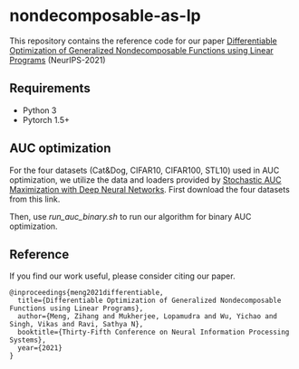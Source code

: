 # nondecomposable-as-lp
This repository contains the reference code for our paper [Differentiable Optimization of Generalized
Nondecomposable Functions using Linear Programs](https://papers.nips.cc/paper/2021/file/f3f1b7fc5a8779a9e618e1f23a7b7860-Paper.pdf) (NeurIPS-2021)

## Requirements
* Python 3
* Pytorch 1.5+

## AUC optimization
For the four datasets (Cat&Dog, CIFAR10, CIFAR100, STL10) used in AUC optimization, we utilize the data and loaders provided by [Stochastic AUC Maximization with Deep Neural Networks](https://drive.google.com/drive/folders/1nPM6fmvN5fTsSaWsOcGFbhMVW7Fxso-Y). First download the four datasets from this link.

Then, use *run_auc_binary.sh* to run our algorithm for binary AUC optimization.

## Reference
If you find our work useful, please consider citing our paper.
```
@inproceedings{meng2021differentiable,
  title={Differentiable Optimization of Generalized Nondecomposable Functions using Linear Programs},
  author={Meng, Zihang and Mukherjee, Lopamudra and Wu, Yichao and Singh, Vikas and Ravi, Sathya N},
  booktitle={Thirty-Fifth Conference on Neural Information Processing Systems},
  year={2021}
}
```
